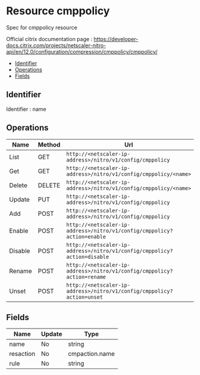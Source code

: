 # Resource cmppolicy

Spec for cmppolicy resource

Official citrix documentation page : https://developer-docs.citrix.com/projects/netscaler-nitro-api/en/12.0/configuration/compression/cmppolicy/cmppolicy/

- [Identifier](#identifier)
- [Operations](#operations)
- [Fields](#fields)

## Identifier

Identifier : name

## Operations

| Name | Method | Url |
|----|----|----|
| List | GET | `http://<netscaler-ip-address>/nitro/v1/config/cmppolicy` |
| Get | GET | `http://<netscaler-ip-address>/nitro/v1/config/cmppolicy/<name>` |
| Delete | DELETE | `http://<netscaler-ip-address>/nitro/v1/config/cmppolicy/<name>` |
| Update | PUT | `http://<netscaler-ip-address>/nitro/v1/config/cmppolicy` |
| Add | POST | `http://<netscaler-ip-address>/nitro/v1/config/cmppolicy` |
| Enable | POST | `http://<netscaler-ip-address>/nitro/v1/config/cmppolicy?action=enable` |
| Disable | POST | `http://<netscaler-ip-address>/nitro/v1/config/cmppolicy?action=disable` |
| Rename | POST | `http://<netscaler-ip-address>/nitro/v1/config/cmppolicy?action=rename` |
| Unset | POST | `http://<netscaler-ip-address>/nitro/v1/config/cmppolicy?action=unset` |

## Fields

| Name | Update | Type |
|----|----|----|
| name | No | string |
| resaction | No | cmpaction.name |
| rule | No | string |

